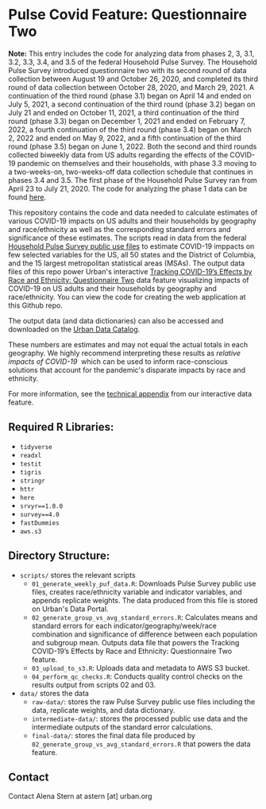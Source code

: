 # Pulse Covid Feature: Questionnaire Two

**Note:** This entry includes the code for analyzing data from phases 2, 3, 3.1, 3.2, 3.3, 3.4, and 3.5 of the federal Household Pulse Survey. The Household Pulse Survey introduced questionnaire two with its second round of data collection between August 19 and October 26, 2020, and completed its third round of data collection between October 28, 2020, and March 29, 2021. A continuation of the third round (phase 3.1) began on April 14 and ended on July 5, 2021, a second continuation of the third round (phase 3.2) began on July 21 and ended on October 11, 2021,  a third continuation of the third round (phase 3.3) began on December 1, 2021 and ended on February 7, 2022,  a fourth continuation of the third round (phase 3.4) began on March 2, 2022 and ended on May 9, 2022, and a fifth continuation of the third round (phase 3.5) began on June 1, 2022. Both the second and third rounds collected biweekly data from US adults regarding the effects of the COVID-19 pandemic on themselves and their households, with phase 3.3 moving to a two-weeks-on, two-weeks-off data collection schedule that continues in phases 3.4 and 3.5. The first phase of the Household Pulse Survey ran from April 23 to July 21, 2020.  The code for analyzing the phase 1 data can be found [here](https://github.com/UrbanInstitute/pulse_covid_feature).

This repository contains the code and data needed to calculate estimates of
various COVID-19 impacts on US adults and their households by geography and
race/ethnicity as well as the corresponding standard errors and significance of
these estimates. The scripts read in data from the federal [Household Pulse
Survey public use
files](https://www.census.gov/programs-surveys/household-pulse-survey/datasets.html)
to estimate COVID-19 imppacts on few selected variables for the US, all 50 states and the District of
Columbia, and the 15 largest metropolitan statistical areas (MSAs). The output
data files of this repo power Urban's interactive [Tracking COVID-19’s Effects by
Race and Ethnicity: Questionnaire Two](https://www.urban.org/features/tracking-covid-19s-effects-race-and-ethnicity-phase-two) data feature visualizing impacts of COVID-19 on US adults and
their households by geography and race/ethnicity. You can view the code for
creating the web application at this Github repo.

The output data (and data dictionaries) can also be accessed and downloaded on
the [Urban Data Catalog](https://datacatalog.urban.org/dataset/census-pulse-public-use-files-questionnaire-two).

These numbers are estimates and may not equal the actual totals in each
geography. We highly recommend interpreting these results as *relative impacts
of COVID-19*  which can be used to inform race-conscious solutions that account for the pandemic's
disparate impacts by race and ethnicity.

For more information, see the [technical appendix](https://www.urban.org/sites/default/files/2022-08/Tracking%20COVID-19s%20Effects%20by%20Race%20and%20Ethnicity_appendix_Phase%203-5.pdf) from our interactive data feature.

## Required R Libraries:
- `tidyverse`
- `readxl`
- `testit`
- `tigris`
- `stringr`
- `httr`
- `here`
- `srvyr==1.0.0`
- `survey==4.0`
- `fastDummies`
- `aws.s3`

## Directory Structure:
- `scripts/` stores the relevant scripts
    - `01_generate_weekly_puf_data.R`: Downloads Pulse Survey public use files, creates race/ethnicity variable and indicator variables, and appends replicate weights. The data produced from this file is stored on Urban's Data Portal.
    - `02_generate_group_vs_avg_standard_errors.R`: Calculates means and standard errors for each indicator/geography/week/race combination and significance of difference between each population and subgroup mean. Outputs data file that powers the Tracking COVID-19’s Effects by Race and Ethnicity: Questionnaire Two feature. 
    - `03_upload_to_s3.R`: Uploads data and metadata to AWS S3 bucket.
    - `04_perform_qc_checks.R`: Conducts quality control checks on the results output from scripts 02 and 03. 
- `data/` stores the data
    - `raw-data/`: stores the raw Pulse Survey public use files including the data, replicate weights, and data dictionary.
    - `intermediate-data/`: stores the processed public use data and the intermediate outputs of the standard error calculations.
    - `final-data/`: stores the final data file produced by `02_generate_group_vs_avg_standard_errors.R` that powers the data feature.

## Contact
Contact Alena Stern at astern [at] urban.org

